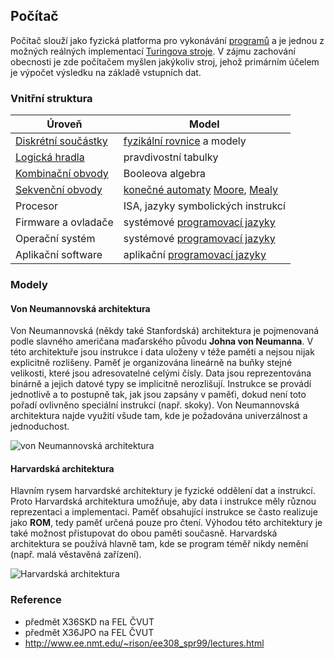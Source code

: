 ## Počítač

Počítač slouží jako fyzická platforma pro vykonávání [programů](wiki/algoritmus) a je jednou z možných reálných implementací [Turingova stroje](wiki/turinguv-stroj). V zájmu zachování obecnosti je zde počítačem myšlen jakýkoliv stroj, jehož primárním účelem je výpočet výsledku na základě vstupních dat.

### Vnitřní struktura

| Úroveň | Model
|---|---
| [Diskrétní součástky](wiki/elektronika) | [fyzikální rovnice](wiki/fyzika) a modely
| [Logická hradla](wiki/logicke-hradlo) | pravdivostní tabulky
| [Kombinační obvody](wiki/kombinacni-obvod) | Booleova algebra
| [Sekvenční obvody](wiki/sekvencni-obvod) | [konečné automaty](wiki/automat) [Moore](wiki/moore), [Mealy](wiki/mealy)
| Procesor | ISA, jazyky symbolických instrukcí
| Firmware a ovladače | systémové [programovací jazyky](wiki/jazyk)
| Operační systém | systémové [programovací jazyky](wiki/jazyk)
| Aplikační software | aplikační [programovací jazyky](wiki/jazyk)

### Modely

#### Von Neumannovská architektura

Von Neumannovská (někdy také Stanfordská) architektura je pojmenovaná podle slavného američana maďarského původu **Johna von Neumanna**. V této architektuře jsou instrukce i data uloženy v téže paměti a nejsou nijak explicitně rozlišeny. Paměť je organizována lineárně na buňky stejné velikosti, které jsou adresovatelné celými čísly. Data jsou reprezentována binárně a jejich datové typy se implicitně nerozlišují. Instrukce se provádí jednotlivě a to postupně tak, jak jsou zapsány v paměťi, dokud není toto pořadí ovlivněno speciální instrukcí (např. skoky). Von Neumannovská architektura najde využití všude tam, kde je požadována univerzálnost a jednoduchost.

![von Neumannovská architektura](arch_neumann.png)

#### Harvardská architektura

Hlavním rysem harvardské architektury je fyzické oddělení dat a instrukcí. Proto Harvardská architektura umožňuje, aby data i instrukce měly různou reprezentaci a implementaci. Paměť obsahující instrukce se často realizuje jako **ROM**, tedy paměť určená pouze pro čtení. Výhodou této architektury je také možnost přistupovat do obou paměti současně. Harvardská architektura se používá hlavně tam, kde se program téměř nikdy nemění (např. malá věstavěná zařízení).

![Harvardská architektura](arch_harvard.png)

### Reference

- předmět X36SKD na FEL ČVUT
- předmět X36JPO na FEL ČVUT
- http://www.ee.nmt.edu/~rison/ee308_spr99/lectures.html

